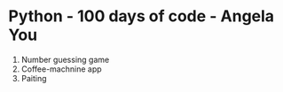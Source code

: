 # Python - 100 days of code - Angela You

1) Number guessing game
2) Coffee-machnine app
3) Paiting

